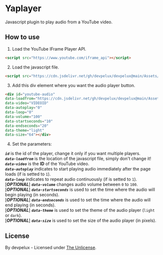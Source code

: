 # Yaplayer
Javascript plugin to play audio from a YouTube video.


## How to use
1. Load the YouTube IFrame Player API.

```html
<script src="https://www.youtube.com/iframe_api"></script>
```

2. Load the javascript file.

```html
<script src="https://cdn.jsdelivr.net/gh/devpelux/devpelux@main/Assets/yaplayer/yaplayer.js"></script>
```

3. Add this div element where you want the audio player button.

```html
<div id="youtube-audio" 
data-loadfrom="https://cdn.jsdelivr.net/gh/devpelux/devpelux@main/Assets/yaplayer/" 
data-video="VIDEOID" 
data-autoplay="0" 
data-loop="0" 
data-volume="100" 
data-startseconds="10" 
data-endseconds="20" 
data-theme="light" 
data-size="64"></div>
```

4. Set the parameters:  

***`id`*** is the id of the player, change it only if you want multiple players.  
***`data-loadfrom`*** is the location of the javascript file, simply don't change it!  
***`data-video`*** is the **ID** of the YouTube video.  
***`data-autoplay`*** indicates to start playing audio immediately after the page loads (if is setted to `1`).  
***`data-loop`*** indicates to repeat audio continuously (if is setted to `1`).  
[***OPTIONAL***] ***`data-volume`*** changes audio volume between `0` to `100`.  
[***OPTIONAL***] ***`data-startseconds`*** is used to set the time where the audio will begin playing (in seconds).  
[***OPTIONAL***] ***`data-endseconds`*** is used to set the time where the audio will end playing (in seconds).  
[***OPTIONAL***] ***`data-theme`*** is used to set the theme of the audio player (`light` or `dark`).  
[***OPTIONAL***] ***`data-size`*** is used to set the size of the audio player (in pixels).


## License
By devpelux - Licensed under [The Unlicense](https://unlicense.org).
